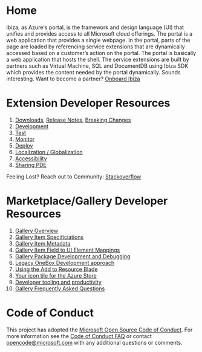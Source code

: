 
# Home 

Ibiza, as Azure's portal, is the framework and design language (UI) that unifies and provides access to all Microsoft cloud offerings. 
The portal is a web application that provides a single webpage. In the portal, parts of the page are loaded by referencing service extensions that are dynamically accessed based on a customer’s action on the portal.
The portal is basically a web application that hosts the shell.  The service extensions are built by partners such as Virtual Machine, SQL and DocumentDB using Ibiza SDK which provides the content needed by the portal dynamically. 
Sounds interesting. Want to become a partner?   [Onboard Ibiza](/portal-sdk/generated/index-portalfx-extension-onboarding.md)

# Extension Developer Resources 

1. [Downloads](/portal-sdk/generated/downloads.md), [Release Notes](/portal-sdk/generated/release-notes.md), [Breaking Changes](/portal-sdk/generated/breaking-changes.md)
1. [Development](/portal-sdk/generated/index-portalfx-extension-development.md)
1. [Test](/portal-sdk/generated/index-portalfx-extension-test.md)
1. [Monitor](/portal-sdk/generated/index-portalfx-extension-monitor.md) 
1. [Deploy](/portal-sdk/generated/index-portalfx-extension-deployment.md)
1. [Localization / Globalization](/portal-sdk/generated/index-portalfx-extension-localization-globalization.md)
1. [Accessibility](/portal-sdk/generated/index-portalfx-extension-accessibility.md)
1. [Sharing PDE](/portal-sdk/generated/index-portalfx-extension-deployment.md)

Feeling Lost? Reach out to Community: [Stackoverflow](/portal-sdk/generated/index-portalfx-extension-QnA.md)

# Marketplace/Gallery Developer Resources 

1. [Gallery Overview](/gallery-sdk/generated/index-gallery.md#gallery-overview)
1. [Gallery Item Specificiations](/gallery-sdk/generated/index-gallery.md#gallery-item-specificiations)
1. [Gallery Item Metadata](/gallery-sdk/generated/index-gallery.md#gallery-item-metadata)
1. [Gallery Item Field to UI Element Mappings](/gallery-sdk/generated/index-gallery.md#gallery-item-field-to-ui-element-mappings)
1. [Gallery Package Development and Debugging](/gallery-sdk/generated/index-gallery.md#gallery-package-development-and-debugging)
1. [Legacy OneBox Development approach](/gallery-sdk/generated/index-gallery.md#legacy-onebox-development-approach)
1. [Using the Add to Resource Blade](/gallery-sdk/generated/index-gallery.md#using-the-add-to-resource-blade)
1. [Your icon tile for the Azure Store](/gallery-sdk/generated/index-gallery.md#your-icon-tile-for-the-azure-store)
1. [Developer tooling and productivity](/gallery-sdk/generated/index-gallery.md#developer-tooling-and-productivity)
1. [Gallery Frequently Asked Questions](/gallery-sdk/generated/index-gallery.md#gallery-frequently-asked-questions)


# Code of Conduct

This project has adopted the [Microsoft Open Source Code of Conduct](https://opensource.microsoft.com/codeofconduct/). For more information see the [Code of Conduct FAQ](https://opensource.microsoft.com/codeofconduct/faq/) or contact [opencode@microsoft.com](mailto:opencode@microsoft.com) with any additional questions or comments.
